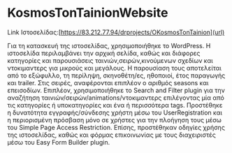 # KosmosTonTainionWebsite

Link Ιστοσελίδας:[https://83.212.77.94/drprojects/OKosmosTonTainion](url)

Για τη κατασκευή της ιστοσελίδας, χρησιμοποιήθηκε το WordPress. Η ιστοσελίδα περιλαμβάνει την αρχική σελίδα, καθώς και διάφορες κατηγορίες και παρουσιάσεις ταινιών,σειρών,κινούμενων σχεδίων και ντοκιμαντερς για μικρούς και μεγάλους. Η παρουσίαση τους αποτελείται από το εξώφυλλο, τη περίληψη, σκηνοθέτη/ες, ηθοποιοί, έτος παραγωγής και trailer. Στις σειρές, αναφέρονται επιπλέον ο αριθμός seasons και επεισοδίων. Eπιπλέον, χρησιμοποιήθηκε το Search and Filter plugin για την αναζήτηση ταινιών/σειρών/animations/ντοκιμαντερς επιλέγοντας μία από τις κατηγορίες ή υποκατηγορίες και ένα ή περισσότερα tags. Προστέθηκε η δυνατότητα εγγραφής/σύνδεσης χρήστη μέσω του UserRegistration και η περιορισμένη πρόσβαση μόνο σε χρήστες για την πλοήγηση τους μέσω του Simple Page Access Restriction. Επίσης, προστέθηκαν οδηγίες χρήσης της ιστοσελίδας, καθώς και φόρμας επικοινωνίας με τους διαχειριστές μέσω του Easy Form Builder plugin.
